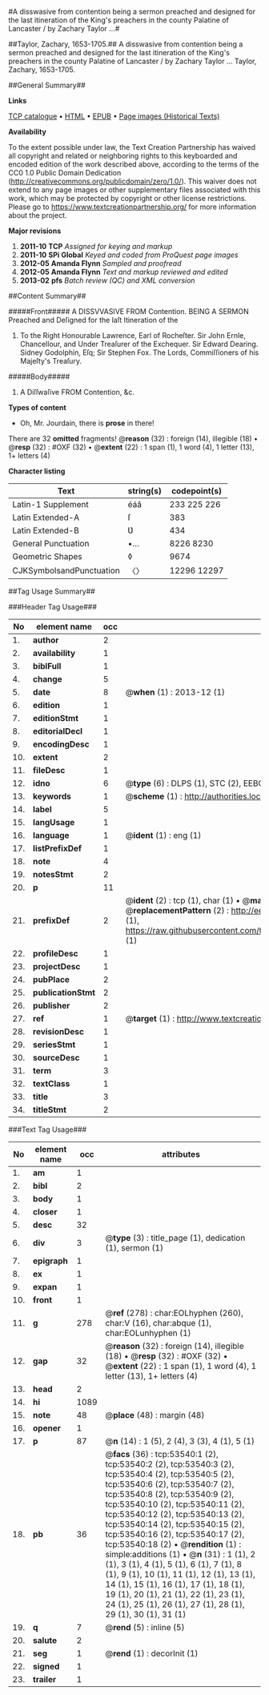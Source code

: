#A disswasive from contention being a sermon preached and designed for the last itineration of the King's preachers in the county Palatine of Lancaster / by Zachary Taylor ...#

##Taylor, Zachary, 1653-1705.##
A disswasive from contention being a sermon preached and designed for the last itineration of the King's preachers in the county Palatine of Lancaster / by Zachary Taylor ...
Taylor, Zachary, 1653-1705.

##General Summary##

**Links**

[TCP catalogue](http://www.ota.ox.ac.uk/tcp/)  • 
[HTML](http://tei.it.ox.ac.uk/tcp/Texts-HTML/free/A64/A64270.html)  • 
[EPUB](http://tei.it.ox.ac.uk/tcp/Texts-EPUB/free/A64/A64270.epub) • 
[Page images (Historical Texts)](https://historicaltexts.jisc.ac.uk/eebo-12073922e)

**Availability**

To the extent possible under law, the Text Creation Partnership has waived all copyright and related or neighboring rights to this keyboarded and encoded edition of the work described above, according to the terms of the CC0 1.0 Public Domain Dedication (http://creativecommons.org/publicdomain/zero/1.0/). This waiver does not extend to any page images or other supplementary files associated with this work, which may be protected by copyright or other license restrictions. Please go to https://www.textcreationpartnership.org/ for more information about the project.

**Major revisions**

1. __2011-10__ __TCP__ *Assigned for keying and markup*
1. __2011-10__ __SPi Global__ *Keyed and coded from ProQuest page images*
1. __2012-05__ __Amanda Flynn__ *Sampled and proofread*
1. __2012-05__ __Amanda Flynn__ *Text and markup reviewed and edited*
1. __2013-02__ __pfs__ *Batch review (QC) and XML conversion*

##Content Summary##

#####Front#####
A DISSVVASIVE FROM Contention. BEING A SERMON Preached and Deſigned for the laſt Itineration of the 
1. To the Right Honourable Lawrence, Earl of Rocheſter. Sir John Ernle, Chancellour, and Under Treaſurer of the Exchequer. Sir Edward Dearing. Sidney Godolphin, Eſq; Sir Stephen Fox. The Lords, Commiſſioners of his Majeſty's Treaſury.

#####Body#####

1. A Diſſwaſive FROM Contention, &c.

**Types of content**

  * Oh, Mr. Jourdain, there is **prose** in there!

There are 32 **omitted** fragments! 
 @__reason__ (32) : foreign (14), illegible (18)  •  @__resp__ (32) : #OXF (32)  •  @__extent__ (22) : 1 span (1), 1 word (4), 1 letter (13), 1+ letters (4)

**Character listing**


|Text|string(s)|codepoint(s)|
|---|---|---|
|Latin-1 Supplement|éáâ|233 225 226|
|Latin Extended-A|ſ|383|
|Latin Extended-B|Ʋ|434|
|General Punctuation|•…|8226 8230|
|Geometric Shapes|◊|9674|
|CJKSymbolsandPunctuation|〈〉|12296 12297|

##Tag Usage Summary##

###Header Tag Usage###

|No|element name|occ|attributes|
|---|---|---|---|
|1.|__author__|2||
|2.|__availability__|1||
|3.|__biblFull__|1||
|4.|__change__|5||
|5.|__date__|8| @__when__ (1) : 2013-12 (1)|
|6.|__edition__|1||
|7.|__editionStmt__|1||
|8.|__editorialDecl__|1||
|9.|__encodingDesc__|1||
|10.|__extent__|2||
|11.|__fileDesc__|1||
|12.|__idno__|6| @__type__ (6) : DLPS (1), STC (2), EEBO-CITATION (1), OCLC (1), VID (1)|
|13.|__keywords__|1| @__scheme__ (1) : http://authorities.loc.gov/ (1)|
|14.|__label__|5||
|15.|__langUsage__|1||
|16.|__language__|1| @__ident__ (1) : eng (1)|
|17.|__listPrefixDef__|1||
|18.|__note__|4||
|19.|__notesStmt__|2||
|20.|__p__|11||
|21.|__prefixDef__|2| @__ident__ (2) : tcp (1), char (1)  •  @__matchPattern__ (2) : ([0-9\-]+):([0-9IVX]+) (1), (.+) (1)  •  @__replacementPattern__ (2) : http://eebo.chadwyck.com/downloadtiff?vid=$1&page=$2 (1), https://raw.githubusercontent.com/textcreationpartnership/Texts/master/tcpchars.xml#$1 (1)|
|22.|__profileDesc__|1||
|23.|__projectDesc__|1||
|24.|__pubPlace__|2||
|25.|__publicationStmt__|2||
|26.|__publisher__|2||
|27.|__ref__|1| @__target__ (1) : http://www.textcreationpartnership.org/docs/. (1)|
|28.|__revisionDesc__|1||
|29.|__seriesStmt__|1||
|30.|__sourceDesc__|1||
|31.|__term__|3||
|32.|__textClass__|1||
|33.|__title__|3||
|34.|__titleStmt__|2||


###Text Tag Usage###

|No|element name|occ|attributes|
|---|---|---|---|
|1.|__am__|1||
|2.|__bibl__|2||
|3.|__body__|1||
|4.|__closer__|1||
|5.|__desc__|32||
|6.|__div__|3| @__type__ (3) : title_page (1), dedication (1), sermon (1)|
|7.|__epigraph__|1||
|8.|__ex__|1||
|9.|__expan__|1||
|10.|__front__|1||
|11.|__g__|278| @__ref__ (278) : char:EOLhyphen (260), char:V (16), char:abque (1), char:EOLunhyphen (1)|
|12.|__gap__|32| @__reason__ (32) : foreign (14), illegible (18)  •  @__resp__ (32) : #OXF (32)  •  @__extent__ (22) : 1 span (1), 1 word (4), 1 letter (13), 1+ letters (4)|
|13.|__head__|2||
|14.|__hi__|1089||
|15.|__note__|48| @__place__ (48) : margin (48)|
|16.|__opener__|1||
|17.|__p__|87| @__n__ (14) : 1 (5), 2 (4), 3 (3), 4 (1), 5 (1)|
|18.|__pb__|36| @__facs__ (36) : tcp:53540:1 (2), tcp:53540:2 (2), tcp:53540:3 (2), tcp:53540:4 (2), tcp:53540:5 (2), tcp:53540:6 (2), tcp:53540:7 (2), tcp:53540:8 (2), tcp:53540:9 (2), tcp:53540:10 (2), tcp:53540:11 (2), tcp:53540:12 (2), tcp:53540:13 (2), tcp:53540:14 (2), tcp:53540:15 (2), tcp:53540:16 (2), tcp:53540:17 (2), tcp:53540:18 (2)  •  @__rendition__ (1) : simple:additions (1)  •  @__n__ (31) : 1 (1), 2 (1), 3 (1), 4 (1), 5 (1), 6 (1), 7 (1), 8 (1), 9 (1), 10 (1), 11 (1), 12 (1), 13 (1), 14 (1), 15 (1), 16 (1), 17 (1), 18 (1), 19 (1), 20 (1), 21 (1), 22 (1), 23 (1), 24 (1), 25 (1), 26 (1), 27 (1), 28 (1), 29 (1), 30 (1), 31 (1)|
|19.|__q__|7| @__rend__ (5) : inline (5)|
|20.|__salute__|2||
|21.|__seg__|1| @__rend__ (1) : decorInit (1)|
|22.|__signed__|1||
|23.|__trailer__|1||
